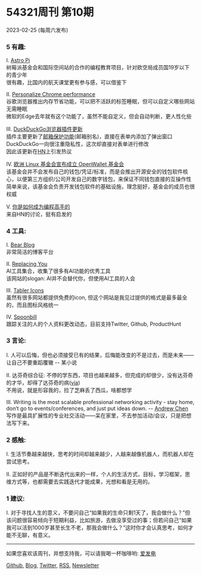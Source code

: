 # 54321周刊 第10期
2023-02-25 (每周六发布)

### 5 有趣:
I. [Astro Pi](https://astro-pi.org/)\
	树莓派基金会和国际空间站的合作的编程教育项目，针对欧空局成员国19岁以下的青少年\
	很有趣，比国内的航天课堂更有参与感，可以借鉴下

II. [Personalize Chrome performance](https://support.google.com/chrome/answer/12929150?visit_id=638127972619250472-3715647345&p=chrome_memory_saver&rd=1#memory_saver&zippy=%2Cturn-memory-saver-on-or-off%2Cturn-energy-saver-on-or-off)\
	谷歌浏览器推出内存节省功能，可以把不活跃的标签睡眠，但可以自定义哪些网站无需睡眠\
	微软的Edge去年就有这个功能了，虽然不能自定义，但会自动判断，更人性化些

III. [DuckDuckGo浏览器插件更新](https://addons.mozilla.org/en-US/firefox/addon/duckduckgo-for-firefox/)\
	插件主要更新了[邮箱保护功能](https://spreadprivacy.com/protect-your-inbox-with-duckduckgo-email-protection/)(邮箱别名)，直接在表单内添加了弹出窗口\
	DuckDuckGo一向很注重隐私性，这次却直接对表单进行修改\
	因此该更新在[HN](https://news.ycombinator.com/item?id=34916815)上引发热议

IV. [欧洲 Linux 基金会宣布成立 OpenWallet 基金会](https://www.darkreading.com/risk/linux-foundation-europe-announces-formation-of-openwallet-foundation)\
	该基金会并不会发布自己的钱包/凭证/标准，而是会推出开源安全的钱包软件核心，以便第三方组织/公司开发自己的数字钱包，来保证不同钱包直接的互操作性\
	简单来说，该基金会负责开发钱包软件的基础设施，理念挺好，基金会的成员也很权威

V. [你是如何成为编程高手的](https://news.ycombinator.com/item?id=34854160)\
	来自HN的讨论，挺有启发的

### 4 工具:
I.  [Bear Blog](https://bearblog.dev)\
	非常简洁的博客平台

II. [Replacing You](https://www.replacingyou.com/)\
	AI工具集合，收集了很多有AI功能的优秀工具\
	该网站的slogan: AI并不会替代你，但使用AI工具的人会

III. [Tabler Icons](https://tabler-icons.io/)\
	虽然有很多网站都提供免费的icon, 但这个网站是我见过提供的格式是最多最全的，而且图标风格统一

IV. [Spoonbill](https://spoonbill.io/)\
	跟踪关注的人的个人资料更改动态，目前支持Twitter, Github, ProductHunt

### 3 言论:
I. 人可以后悔，但也必须接受已有的结果，后悔能改变的不是过去，而是未来——让自己不要重蹈覆辙 -- 某小说

II. 达芬奇综合征: 不停的学东西，项目也越来越多，但完成的却很少，没有达芬奇的才华，却得了达芬奇的病([via](https://thoughtfulatlas.bearblog.dev/leonardo-syndrome/))\
	不用说，就是形容我的，捡了芝麻丢了西瓜，啥都想学

III. Writing is the most scalable professional networking activity - stay home, don’t go to events/conferences, and just put ideas down. -- [Andrew Chen](https://andrewchen.co/professional-blogging/)\
	写作是最具扩展性的专业社交活动——呆在家里，不去参加活动/会议，只是把想法写下来。

### 2 感触:
I. 生活节奏越来越快，思考的时间却越来越少，人越来越像机器人，而机器人却在尝试思考。

II. 正如好的产品是不断迭代出来的一样，个人的生活方式，目标，学习框架，思维方式等，也都需要去实践迭代才能成果，光想和看是无用的。

### 1 建议:
I. 对于寻找人生的意义，不要问自己“如果我的生命只剩1天了，我会做什么？”但该问题很容易倾向于短期利益，比如旅游，去做没享受过的事；但若问自己“如果我可以活到1000岁甚至长生不老，那我会做什么？”这时你才会认真思考，如何才能不无聊，有意义。

---

如果您喜欢该周刊，并想支持我，可以请我喝一杯咖啡哟: [爱发电](https://afdian.net/a/versun)

[Github](https://github.com/versun/54321-Weekly), [Blog](https://notes.versun.me), [Twitter](https://twitter.com/VersunPan), [RSS](https://54321.substack.com/feed), [Newsletter](https://54321.substack.com/)
